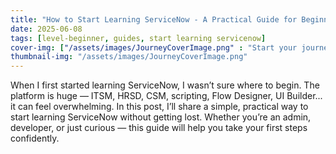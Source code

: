 ```yaml
---
title: "How to Start Learning ServiceNow - A Practical Guide for Beginners"
date: 2025-06-08
tags: [level-beginner, guides, start learning servicenow]
cover-img: ["/assets/images/JourneyCoverImage.png" : "Start your journey with ServiceNow"]
thumbnail-img: "/assets/images/JourneyCoverImage.png"
---
```


When I first started learning ServiceNow, I wasn’t sure where to begin. The platform is huge — ITSM, HRSD, CSM, scripting, Flow Designer, UI Builder... it can feel overwhelming.
In this post, I’ll share a simple, practical way to start learning ServiceNow without getting lost. Whether you’re an admin, developer, or just curious — this guide will help you take your first steps confidently.